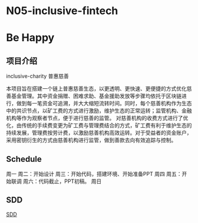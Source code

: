 # N05-inclusive-fintech
# Be Happy

## 项目介绍
inclusive-charity
普惠慈善

本项目旨在搭建一个链上普惠慈善生态，以更透明、更快速、更便捷的方式优化慈善基金管理。其中资金捐赠、困难求助、基金援助发放等步骤均依托于区块链进行，做到每一笔资金可追溯，并大大缩短流转时间。同时，每个慈善机构作为生态中的共识节点，以矿工费的方式进行激励，维护生态的正常运转；监管机构、金融机构等作为观察者节点，便于进行慈善的监管。
对慈善机构的收费方式进行了优化，由传统的手续费变更为矿工费与管理费结合的方式，矿工费有利于维护生态的持续发展，管理费按劳计费，以激励慈善机构高效运转。对于受益者的资金账户，采用密钥衍生的方式由慈善机构进行监管，做到善款去向有效追踪与控制。

## Schedule
周一
周二：开始设计
周三：开始代码，搭建环境、开始准备PPT
周四
周五：开始联调
周六：代码截止，PPT初稿。
周日

## SDD
[SDD](./docs/InclusiveCharitySDD.md)

